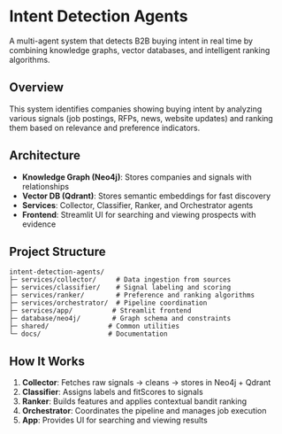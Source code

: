 # Intent Detection Agents

A multi-agent system that detects B2B buying intent in real time by combining knowledge graphs, vector databases, and intelligent ranking algorithms.

## Overview

This system identifies companies showing buying intent by analyzing various signals (job postings, RFPs, news, website updates) and ranking them based on relevance and preference indicators.

## Architecture

- **Knowledge Graph (Neo4j)**: Stores companies and signals with relationships
- **Vector DB (Qdrant)**: Stores semantic embeddings for fast discovery
- **Services**: Collector, Classifier, Ranker, and Orchestrator agents
- **Frontend**: Streamlit UI for searching and viewing prospects with evidence

## Project Structure

```
intent-detection-agents/
├─ services/collector/     # Data ingestion from sources
├─ services/classifier/    # Signal labeling and scoring
├─ services/ranker/        # Preference and ranking algorithms
├─ services/orchestrator/  # Pipeline coordination
├─ services/app/          # Streamlit frontend
├─ database/neo4j/        # Graph schema and constraints
├─ shared/               # Common utilities
└─ docs/                 # Documentation
```

## How It Works

1. **Collector**: Fetches raw signals → cleans → stores in Neo4j + Qdrant
2. **Classifier**: Assigns labels and fitScores to signals
3. **Ranker**: Builds features and applies contextual bandit ranking
4. **Orchestrator**: Coordinates the pipeline and manages job execution
5. **App**: Provides UI for searching and viewing results